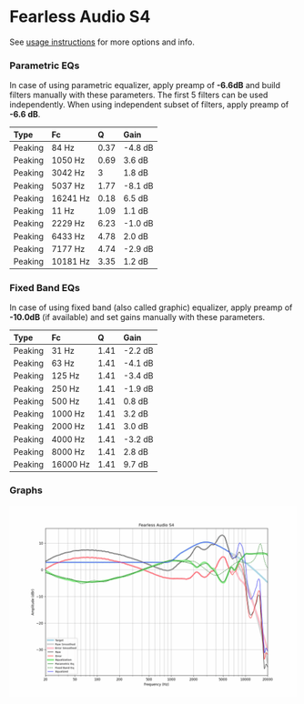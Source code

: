 # Fearless Audio S4
See [usage instructions](https://github.com/jaakkopasanen/AutoEq#usage) for more options and info.

### Parametric EQs
In case of using parametric equalizer, apply preamp of **-6.6dB** and build filters manually
with these parameters. The first 5 filters can be used independently.
When using independent subset of filters, apply preamp of **-6.6 dB**.

| Type    | Fc       |    Q | Gain    |
|:--------|:---------|:-----|:--------|
| Peaking | 84 Hz    | 0.37 | -4.8 dB |
| Peaking | 1050 Hz  | 0.69 | 3.6 dB  |
| Peaking | 3042 Hz  | 3    | 1.8 dB  |
| Peaking | 5037 Hz  | 1.77 | -8.1 dB |
| Peaking | 16241 Hz | 0.18 | 6.5 dB  |
| Peaking | 11 Hz    | 1.09 | 1.1 dB  |
| Peaking | 2229 Hz  | 6.23 | -1.0 dB |
| Peaking | 6433 Hz  | 4.78 | 2.0 dB  |
| Peaking | 7177 Hz  | 4.74 | -2.9 dB |
| Peaking | 10181 Hz | 3.35 | 1.2 dB  |

### Fixed Band EQs
In case of using fixed band (also called graphic) equalizer, apply preamp of **-10.0dB**
(if available) and set gains manually with these parameters.

| Type    | Fc       |    Q | Gain    |
|:--------|:---------|:-----|:--------|
| Peaking | 31 Hz    | 1.41 | -2.2 dB |
| Peaking | 63 Hz    | 1.41 | -4.1 dB |
| Peaking | 125 Hz   | 1.41 | -3.4 dB |
| Peaking | 250 Hz   | 1.41 | -1.9 dB |
| Peaking | 500 Hz   | 1.41 | 0.8 dB  |
| Peaking | 1000 Hz  | 1.41 | 3.2 dB  |
| Peaking | 2000 Hz  | 1.41 | 3.0 dB  |
| Peaking | 4000 Hz  | 1.41 | -3.2 dB |
| Peaking | 8000 Hz  | 1.41 | 2.8 dB  |
| Peaking | 16000 Hz | 1.41 | 9.7 dB  |

### Graphs
![](./Fearless%20Audio%20S4.png)